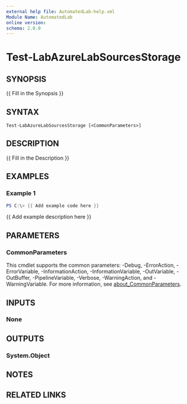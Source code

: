 ```yaml
---
external help file: AutomatedLab-help.xml
Module Name: AutomatedLab
online version:
schema: 2.0.0
---
```


# Test-LabAzureLabSourcesStorage

## SYNOPSIS
{{ Fill in the Synopsis }}

## SYNTAX

```
Test-LabAzureLabSourcesStorage [<CommonParameters>]
```

## DESCRIPTION
{{ Fill in the Description }}

## EXAMPLES

### Example 1
```powershell
PS C:\> {{ Add example code here }}
```

{{ Add example description here }}

## PARAMETERS

### CommonParameters
This cmdlet supports the common parameters: -Debug, -ErrorAction, -ErrorVariable, -InformationAction, -InformationVariable, -OutVariable, -OutBuffer, -PipelineVariable, -Verbose, -WarningAction, and -WarningVariable. For more information, see [about_CommonParameters](http://go.microsoft.com/fwlink/?LinkID=113216).

## INPUTS

### None

## OUTPUTS

### System.Object
## NOTES

## RELATED LINKS
